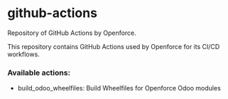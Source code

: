 # github-actions
Repository of GitHub Actions by Openforce.

This repository contains GitHub Actions used by Openforce for its CI/CD workflows.

### Available actions:
* build_odoo_wheelfiles: Build Wheelfiles for Openforce Odoo modules

